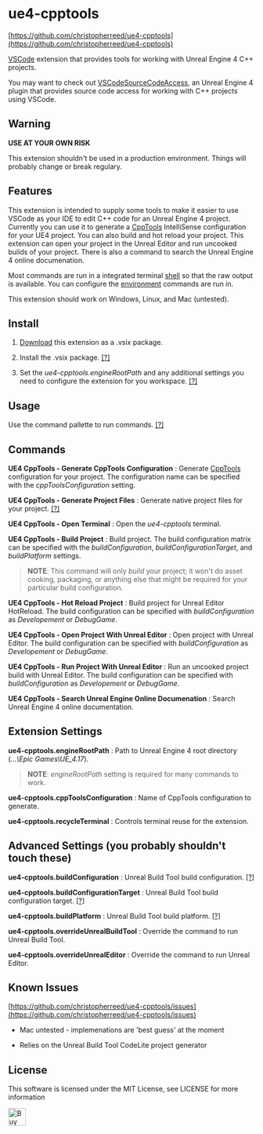 ue4-cpptools
============
[https://github.com/christopherreed/ue4-cpptools](https://github.com/christopherreed/ue4-cpptools)

[VSCode](https://code.visualstudio.com/) extension that provides tools for working with Unreal Engine 4 C++ projects.

You may want to check out [VSCodeSourceCodeAccess](https://github.com/christopherreed/VSCodeSourceCodeAccess), an Unreal Engine 4 plugin that provides source code access for working with C++ projects using VSCode.

Warning
-------
__USE AT YOUR OWN RISK__

This extension shouldn't be used in a production environment. Things will probably change or break regulary.


Features
--------

This extension is intended to supply some tools to make it easier to use VSCode as your IDE to edit C++ code for an Unreal Engine 4 project. Currently you can use it to generate a [CppTools](https://marketplace.visualstudio.com/items?itemName=ms-vscode.cpptools) IntelliSense configuration for your UE4 project. You can also build and hot reload your project. This extension can open your project in the Unreal Editor and run uncooked builds of your project. There is also a command to search the Unreal Engine 4 online documenation.

Most commands are run in a integrated terminal [shell](https://code.visualstudio.com/docs/editor/integrated-terminal#_configuration) so that the raw output is available. You can configure the [environment](https://code.visualstudio.com/updates/v1_15#_configure-environment-of-terminal-sessions) commands are run in.

This extension should work on Windows, Linux, and Mac (untested).

Install
-------

1) [Download](https://github.com/christopherreed/ue4-cpptools/releases) this extension as a .vsix package.

2) Install the .vsix package. [[?]](https://code.visualstudio.com/docs/editor/extension-gallery#_install-from-a-vsix)

3) Set the *ue4-cpptools.engineRootPath* and any additional settings you need to configure the extension for you workspace. [[?]](https://code.visualstudio.com/docs/getstarted/settings)

Usage
-----

Use the command pallette to run commands. [[?]](https://code.visualstudio.com/docs/getstarted/userinterface#_command-palette)

Commands
--------

__UE4 CppTools - Generate CppTools Configuration__ : Generate [CppTools](https://marketplace.visualstudio.com/items?itemName=ms-vscode.cpptools) configuration for your project. The configuration name can be specified with the *cppToolsConfiguration* setting.

__UE4 CppTools - Generate Project Files__ : Generate native project files for your project. [[?]](https://docs.unrealengine.com/latest/INT/Programming/UnrealBuildSystem/ProjectFileGenerator/index.html)

__UE4 CppTools - Open Terminal__ : Open the *ue4-cpptools* terminal.

__UE4 CppTools - Build Project__ : Build project. The build configuration matrix can be specified with the *buildConfiguration*, *buildConfigurationTarget*, and *buildPlatform* settings.

>__NOTE__: This command will only *build* your project; it won't do asset cooking, packaging, or anything else that might be required for your particular build configuration.

__UE4 CppTools - Hot Reload Project__ : Build project for Unreal Editor HotReload. The build configuration can be specified with *buildConfiguration* as *Developement* or *DebugGame*.

__UE4 CppTools - Open Project With Unreal Editor__ : Open project with Unreal Editor. The build configuration can be specified with *buildConfiguration* as *Developement* or *DebugGame*.

__UE4 CppTools - Run Project With Unreal Editor__ : Run an uncooked project build with Unreal Editor. The build configuration can be specified with *buildConfiguration* as *Developement* or *DebugGame*.

__UE4 CppTools - Search Unreal Engine Online Documenation__ : Search Unreal Engine 4 online documentation.

Extension Settings
------------------

__ue4-cpptools.engineRootPath__ : Path to Unreal Engine 4 root directory (*...\Epic Games\UE_4.17*).

> __NOTE__: *engineRootPath* setting is required for many commands to work.

__ue4-cpptools.cppToolsConfiguration__ : Name of CppTools configuration to generate.

__ue4-cpptools.recycleTerminal__ : Controls terminal reuse for the extension.

## Advanced Settings (you probably shouldn't touch these)

__ue4-cpptools.buildConfiguration__ : Unreal Build Tool build configuration. [[?]](https://docs.unrealengine.com/latest/INT/Programming/Development/CompilingProjects/index.html)

__ue4-cpptools.buildConfigurationTarget__ : Unreal Build Tool build configuration target. [[?]](https://docs.unrealengine.com/latest/INT/Programming/Development/CompilingProjects/index.html)

__ue4-cpptools.buildPlatform__ : Unreal Build Tool build platform. [[?]](https://docs.unrealengine.com/latest/INT/Programming/Development/CompilingProjects/index.html)

__ue4-cpptools.overrideUnrealBuildTool__ : Override the command to run Unreal Build Tool.

__ue4-cpptools.overrideUnrealEditor__ : Override the command to run Unreal Editor.

Known Issues
------------

[https://github.com/christopherreed/ue4-cpptools/issues](https://github.com/christopherreed/ue4-cpptools/issues)

* Mac untested - implemenations are 'best guess' at the moment

* Relies on the Unreal Build Tool CodeLite project generator

License
-------

This software is licensed under the MIT License, see LICENSE for more information

<a href='https://ko-fi.com/A41034HG' target='_blank'><img height='36' style='border:0px;height:36px;' src='https://az743702.vo.msecnd.net/cdn/kofi2.png?v=0' border='0' alt='Buy Me a Coffee at ko-fi.com' /></a>
